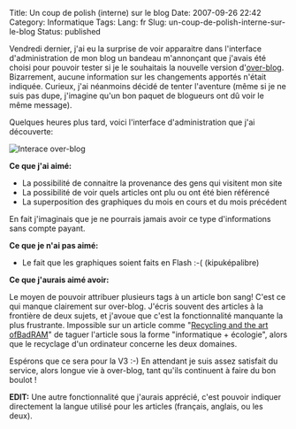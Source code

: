 Title: Un coup de polish (interne) sur le blog
Date: 2007-09-26 22:42
Category: Informatique
Tags:
Lang: fr
Slug: un-coup-de-polish-interne-sur-le-blog
Status: published

Vendredi dernier, j'ai eu la surprise de voir apparaitre dans l'interface
d'administration de mon blog un bandeau m'annonçant que j'avais été choisi pour
pouvoir tester si je le souhaitais la nouvelle version
d'[over-blog](http://www.over-blog.com/). Bizarrement, aucune information sur
les changements apportés n'était indiquée. Curieux, j'ai néanmoins décidé de
tenter l'aventure (même si je ne suis pas dupe, j'imagine qu'un bon paquet de
blogueurs ont dû voir le même message).

Quelques heures plus tard, voici l'interface d'administration que j'ai
découverte:

![Interace over-blog]({static}/media/vrac/screenshot-over-blog-v2.png)

**Ce que j'ai aimé:**

- La possibilité de connaitre la provenance des gens qui visitent mon site
- La possibilité de voir quels articles ont plu ou ont été bien référencé
- La superposition des graphiques du mois en cours et du mois précédent

En fait j'imaginais que je ne pourrais jamais avoir ce type d'informations sans
compte payant.

**Ce que je n'ai pas aimé:**

- Le fait que les graphiques soient faits en Flash :-( (kipuképalibre)

**Ce que j'aurais aimé avoir:**

Le moyen de pouvoir attribuer plusieurs tags à un article bon sang! C'est ce
qui manque clairement sur over-blog. J'écris souvent des articles à la
frontière de deux sujets, et j'avoue que c'est la fonctionnalité manquante la
plus frustrante. Impossible sur un article comme "[Recycling and the art
ofBadRAM](/post/2007/01/10/Recycling-and-the-art-of-BadRAM)" de taguer
l'article sous la forme "informatique + écologie", alors que le recyclage d'un
ordinateur concerne les deux domaines.

Espérons que ce sera pour la V3 :-) En attendant je suis assez satisfait du
service, alors longue vie à over-blog, tant qu'ils continuent à faire du bon
boulot !

**EDIT:** Une autre fonctionnalité que j'aurais apprécié, c'est pouvoir
indiquer directement la langue utilisé pour les articles (français, anglais, ou
les deux).
